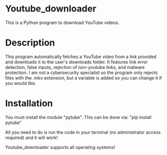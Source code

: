 # Youtube_downloader
This is a Python program to download YouTube videos.

# Description
This program automatically fetches a YouTube video from a link provided and downloads it to the user's downloads folder.
It features link error detection, false inputs, rejection of non-youtube links, and malware protection.
I am not a cybersecurity specialist so the program only rejects files with the .mkv extension, but a variable is added so you can change it if you would like. 

# Installation
You must install the module "pytube". This can be done via:
"pip install pytube"

All you need to do is run the code in your terminal (no administrator access required) and it will work!

Youtube_downloader supports all operating systems!
